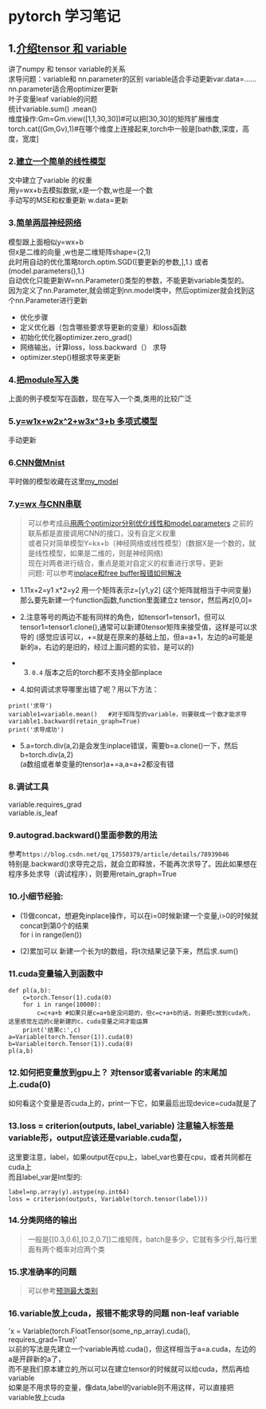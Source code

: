 # pytorch 学习笔记

## 1.[介绍tensor 和 variable](./chapter1.ipynb)  
讲了numpy 和 tensor  variable的关系    
求导问题：variable和 nn.parameter的区别 variable适合手动更新var.data=……     nn.parameter适合用optimizer更新  
叶子变量leaf variable的问题    
统计variable.sum()  .mean()  
维度操作:Gm=Gm.view([1,1,30,30])#可以把[30,30]的矩阵扩展维度   
torch.cat((Gm,Gv),1)#在哪个维度上连接起来,torch中一般是[bath数,深度，高度，宽度]

### 2.[建立一个简单的线性模型](./线性回归模型.py)  
文中建立了variable 的权重  
用y=wx+b去模拟数据,x是一个数,w也是一个数  
手动写的MSE和权重更新 w.data=更新  

### 3.[简单两层神经网络](./)  
模型跟上面相似y=wx+b  
但x是二维的向量 ,w也是二维矩阵shape=(2,1)  
此时用自动的优化策略torch.optim.SGD([要更新的参数,],1.)  或者(model.parameters(),1.)  
自动优化只能更新W=nn.Parameter()类型的参数，不能更新variable类型的。  
因为定义了nn.Parameter,就会绑定到nn.model类中，然后optimizer就会找到这个nn.Parameter进行更新  

- 优化步骤  
- 定义优化器（包含哪些要求导更新的变量）和loss函数  
- 初始化优化器optimizer.zero_grad()  
- 网络输出，计算loss，loss.backward（） 求导    
- optimizer.step()根据求导来更新  

### 4.[把module写入类](./神经网络(结构包在类里).py)  
上面的例子模型写在函数，现在写入一个类,类用的比较广泛  

### 5.[y=w1x+w2x^2+w3x^3+b 多项式模型](./线性多项式回归.py)  
手动更新  

### 6.[CNN做Mnist](./practical)  
平时做的模型收藏在这里[my_model](./practical/my_model.py)  

### 7.[y=wx 与CNN串联  ](./practical/cnn+WX.py)  
> 可以参考成品[用两个optimizor分别优化线性和model.parameters](./practical/experience1_adhd/main4.0.py)
> 之前的联系都是直接调用CNN的接口，没有自定义权重  
> 或者只对简单模型Y=kx+b（神经网络或线性模型）(数据X是一个数的，就是线性模型，如果是二维的，则是神经网络)    
> 现在对两者进行结合，重点是能对自定义的权重进行求导，更新    
> 问题:  可以参考[inplace和free buffer报错如何解决](./test_leaf.py)    
- 1.11x+2=y1  x*2=y2   用一个矩阵表示z=[y1,y2]   (这个矩阵就相当于中间变量)  
  那么要先新建一个function函数,function里面建立z tensor，然后再z[0,0]=   
- 2.注意等号的两边不能有同样的角色，如tensor1=tensor1，但可以tensor1=tensor1.clone(),通常可以新建0tensor矩阵来接受值，这样是可以求导的
 (感觉应该可以，+=就是在原来的基础上加，但a=a+1，左边的a可能是新的a，右边的是旧的，经过上面问题的实验，是可以的)
 
- 3. ``0.4`` 版本之后的torch都不支持全部inplace  
- 4.如何调试求导哪里出错了呢？用以下方法：

```
print('求导')   
variable1=variable.mean()   #对于矩阵型的variable，则要联成一个数才能求导  
variable1.backward(retain_graph=True)  
print('求导成功')   
```  
- 5.a=torch.div(a,2)是会发生inplace错误，需要b=a.clone()一下，然后b=torch.div(a,2)  
  (a数组或者单变量的tensor)a+=a,a=a+2都没有错  


### 8.调试工具
  variable.requires_grad  
  variable.is_leaf  
  
### 9.autograd.backward()里面参数的用法  
参考``https://blog.csdn.net/qq_17550379/article/details/78939046``  
特别是.backward()求导完之后，就会立即释放，不能再次求导了。因此如果想在程序多处求导（调试程序），则要用retain_graph=True  

### 10.小细节经验:  
- (1)做concat，想避免inplace操作，可以在i=0时候新建一个变量,i>0的时候就concat到第0个的结果  
for i in range(len())  

- (2)累加可以 新建一个长为t的数组，将t次结果记录下来，然后求.sum()  

### 11.cuda变量输入到函数中  
```
def pl(a,b):
	c=torch.Tensor(1).cuda(0)
	for i in range(10000):
		c=c+a+b #如果只是c=a+b是没问题的，但c=c+a+b的话，则要把c放到cuda先，这里感觉左边的c是新建的c，cuda变量之间才能运算  
	print('结果c:',c)  
a=Variable(torch.Tensor(1)).cuda(0)  
b=Variable(torch.Tensor(1)).cuda(0)  
pl(a,b)    
```   
### 12.如何把变量放到gpu上？  对tensor或者variable 的末尾加上.cuda(0)  
如何看这个变量是否cuda上的，print一下它，如果最后出现device=cuda就是了  
  
### 13.loss = criterion(outputs, label_variable)  注意输入标签是variable形，output应该还是variable.cuda型，  
这里要注意，label，如果output在cpu上，label_var也要在cpu，或者共同都在cuda上  
而且label_var是Int型的:  
```
label=np.array(y).astype(np.int64)  
loss = criterion(outputs, Variable(torch.tensor(label)))  
```

### 14.分类网络的输出  
> 一般是[[0.3,0.6],[0.2,0.7]]二维矩阵，batch是多少，它就有多少行,每行里面有两个概率对应两个类  

### 15.求准确率的问题
> 可以参考[预测最大类别](./预测最大类别.py)  
 
### 16.variable放上cuda，报错不能求导的问题 non-leaf variable  
'x = Variable(torch.FloatTensor(some_np_array).cuda(), requires_grad=True)'    
以前的写法是先建立一个variable再给.cuda()，但这样相当于a=a.cuda，左边的a是开辟新的a了，    
而不是我们原本建立的,所以可以在建立tensor的时候就可以给cuda，然后再给variable  
如果是不用求导的变量，像data,label的variable则不用这样，可以直接把variable放上cuda  






